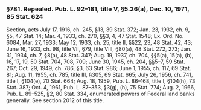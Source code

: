 ### §781. Repealed. Pub. L. 92–181, title V, §5.26(a), Dec. 10, 1971, 85 Stat. 624 ###

Section, acts July 17, 1916, ch. 245, §13, 39 Stat. 372; Jan. 23, 1932, ch. 9, §5, 47 Stat. 14; Mar. 4, 1933, ch. 270, §§3, 4, 47 Stat. 1548; Ex. Ord. No. 6084, Mar. 27, 1933; May 12, 1933, ch. 25, title II, §§22, 23, 48 Stat. 42, 43; June 16, 1933, ch. 98, title VII, §79, title VIII, §80(a), 48 Stat. 272, 273; Jan. 31, 1934, ch. 7, §8(a), 48 Stat. 347; Aug. 19, 1937, ch. 704, §§5(a), 15(a), (b), 16, 17, 19, 50 Stat. 704, 708, 709; June 30, 1945, ch. 204, §§5–7, 59 Stat. 267; Oct. 29, 1949, ch. 786, §3, 63 Stat. 986; June 1, 1955, ch. 117, 69 Stat. 81; Aug. 11, 1955, ch. 785, title III, §305, 69 Stat. 665; July 26, 1956, ch. 741, title I, §104(e), 70 Stat. 664; Aug. 18, 1959, Pub. L. 86–168, title I, §104(h), 73 Stat. 387; Oct. 4, 1961, Pub. L. 87–353, §3(g), (h), 75 Stat. 774; Aug. 2, 1966, Pub. L. 89–525, §2, 80 Stat. 334, enumerated powers of Federal land banks generally. See section 2012 of this title.